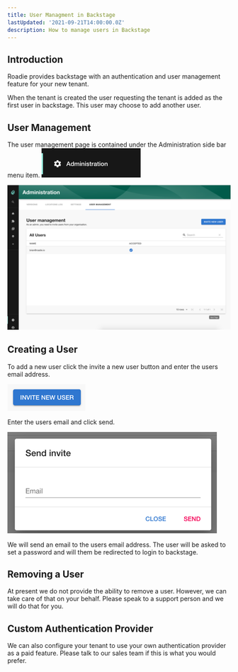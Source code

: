```yaml
---
title: User Managment in Backstage
lastUpdated: '2021-09-21T14:00:00.0Z'
description: How to manage users in Backstage
---
```


## Introduction

Roadie provides backstage with an authentication and user management feature for your new tenant.

When the tenant is created the user requesting the tenant is added as the first user in backstage. This user may choose to add another user.

## User Management
The user management page is contained under the Administration side bar menu item. ![admin-sidebar.png](admin-sidebar.png)

![user-management-page.png](user-management-page.png)

## Creating a User
To add a new user click the invite a new user button and enter the users email address.

![invite-user-button.png](invite-user-button.png)

Enter the users email and click send.

![add-user-dialog.png](add-user-dialog.png)

We will send an email to the users email address. The user will be asked to set a password and will them be redirected to login to backstage.

## Removing a User
At present we do not provide the ability to remove a user. However, we can take care of that on your behalf. Please speak to a support person and we will do that for you.

## Custom Authentication Provider
We can also configure your tenant to use your own authentication provider as a paid feature. Please talk to our sales team if this is what you would prefer.